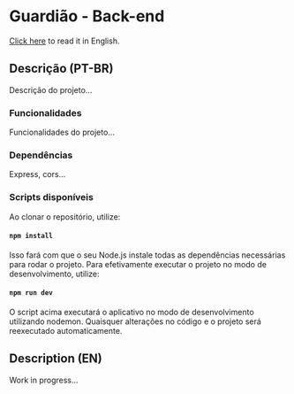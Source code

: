 # Guardião - Back-end

[Click here](#en) to read it in English.

## Descrição (PT-BR)

Descrição do projeto...

### Funcionalidades

Funcionalidades do projeto...

### Dependências

Express, cors...

### Scripts disponíveis

Ao clonar o repositório, utilize:

#### `npm install`

Isso fará com que o seu Node.js instale todas as dependências necessárias para rodar o projeto. Para efetivamente executar o projeto no modo de desenvolvimento, utilize:

#### `npm run dev`

O script acima executará o aplicativo no modo de desenvolvimento utilizando nodemon. Quaisquer alterações no código e o projeto será reexecutado automaticamente.

## <span id="en">Description </span> (EN)

Work in progress...